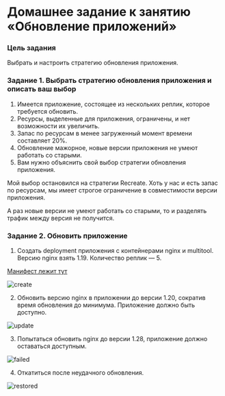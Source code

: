 # Домашнее задание к занятию «Обновление приложений»

### Цель задания

Выбрать и настроить стратегию обновления приложения.

### Задание 1. Выбрать стратегию обновления приложения и описать ваш выбор

1. Имеется приложение, состоящее из нескольких реплик, которое требуется обновить.
2. Ресурсы, выделенные для приложения, ограничены, и нет возможности их увеличить.
3. Запас по ресурсам в менее загруженный момент времени составляет 20%.
4. Обновление мажорное, новые версии приложения не умеют работать со старыми.
5. Вам нужно объяснить свой выбор стратегии обновления приложения.

Мой выбор остановился на стратегии Recreate. Хоть у нас и есть запас по ресурсам, мы имеет строгое ограничение в совместимости версии приложения.

А раз новые версии не умеют работать со старыми, то и разделять трафик между версия не получится.

### Задание 2. Обновить приложение

1. Создать deployment приложения с контейнерами nginx и multitool. Версию nginx взять 1.19. Количество реплик — 5.

[Манифест лежит тут](/k8s/tmp/k8s-app-update/dp.yaml)

![create](https://github.com/malkops/nah/assets/44001733/cce61cb6-a11d-4ae2-b3b9-1dcd4132c8af)

2. Обновить версию nginx в приложении до версии 1.20, сократив время обновления до минимума. Приложение должно быть доступно.

![update](https://github.com/malkops/nah/assets/44001733/6c2c192f-1ab7-4658-babb-f17491ddf1a5)

3. Попытаться обновить nginx до версии 1.28, приложение должно оставаться доступным.

![failed](https://github.com/malkops/nah/assets/44001733/c53b5402-07c7-4299-9adc-cad74fbcdf84)

4. Откатиться после неудачного обновления.

![restored](https://github.com/malkops/nah/assets/44001733/952d4310-d412-439d-a24c-73da33caa6b0)
